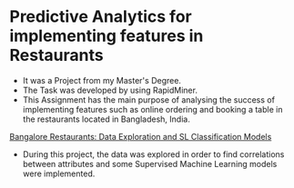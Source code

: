 # Predictive Analytics for implementing features in Restaurants

* It was a Project from my Master's Degree. 
* The Task was developed by using RapidMiner. 
* This Assignment has the main purpose of analysing the success of implementing features such as online ordering and booking a table in the restaurants located in Bangladesh, India. 

[Bangalore Restaurants: Data Exploration and SL Classification Models](https://github.com/JoseGil93/Predictive-Analytics-for-implementing-features-in-Restaurants/blob/master/218659676%20LP2%20Predictive%20(5).pdf)
* During this project, the data was explored in order to find correlations between attributes and some Supervised Machine Learning models were implemented.  
